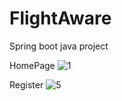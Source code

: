 # FlightAware
Spring boot java project

HomePage
![1](https://user-images.githubusercontent.com/93468770/212814070-5fe0429c-81b5-41c9-9343-671a1024280b.png)

Register
![5](https://user-images.githubusercontent.com/93468770/212814348-b91b0022-4ceb-4a3b-896b-a4742cdceb61.png)
